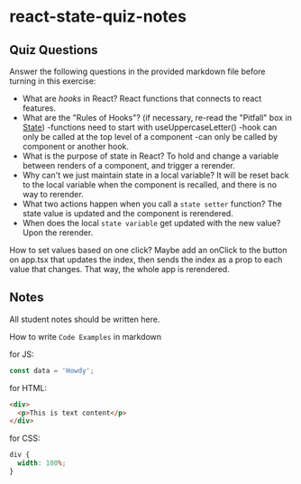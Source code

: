 # react-state-quiz-notes

## Quiz Questions

Answer the following questions in the provided markdown file before turning in this exercise:

- What are _hooks_ in React?
  React functions that connects to react features.
- What are the "Rules of Hooks"? (if necessary, re-read the "Pitfall" box in [State](https://react.dev/learn/state-a-components-memory))
  -functions need to start with useUppercaseLetter()
  -hook can only be called at the top level of a component
  -can only be called by component or another hook.
- What is the purpose of state in React?
  To hold and change a variable between renders of a component, and trigger a rerender.
- Why can't we just maintain state in a local variable?
  It will be reset back to the local variable when the component is recalled, and there is no way to rerender.
- What two actions happen when you call a `state setter` function?
  The state value is updated and the component is rerendered.
- When does the local `state variable` get updated with the new value?
  Upon the rerender.

How to set values based on one click?
Maybe add an onClick to the button on app.tsx that updates the index, then sends the index as a prop to each value that changes. That way, the whole app is rerendered.

## Notes

All student notes should be written here.

How to write `Code Examples` in markdown

for JS:

```javascript
const data = 'Howdy';
```

for HTML:

```html
<div>
  <p>This is text content</p>
</div>
```

for CSS:

```css
div {
  width: 100%;
}
```
